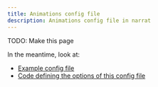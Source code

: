 ```yaml
---
title: Animations config file
description: Animations config file in narrat
---
```


TODO: Make this page

In the meantime, look at:

- [Example config file](https://github.com/liana-p/narrat-engine/blob/main/packages/narrat/src/examples/default/config/animations.yaml)
- [Code defining the options of this config file](https://github.com/liana-p/narrat-engine/blob/main/packages/narrat/src/config/common-config.ts)
